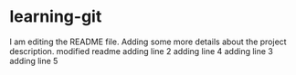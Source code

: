 # learning-git

I am editing the README file. Adding some more details about the project description.
modified readme
adding line 2
adding line 4
adding line 3
adding line 5
